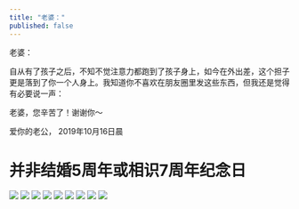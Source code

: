 ```yaml
---
title: "老婆："
published: false
---
```

老婆：

自从有了孩子之后，不知不觉注意力都跑到了孩子身上，如今在外出差，这个担子更是落到了你一个人身上。我知道你不喜欢在朋友圈里发这些东西，但我还是觉得有必要说一声：

老婆，您辛苦了！谢谢你～

爱你的老公，
2019年10月16日晨

# 并非结婚5周年或相识7周年纪念日

![](./1.jpg)
![](./2.jpg)
![](./3.jpg)
![](./4.jpg)
![](./5.jpg)
![](./6.jpg)
![](./7.jpg)
![](./8.jpg)
![](./9.jpg)
